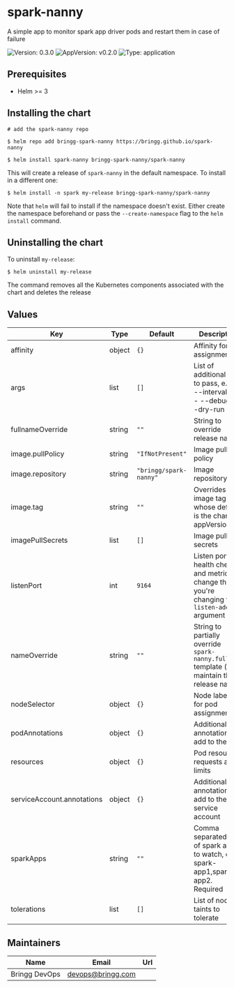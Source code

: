 # spark-nanny

A simple app to monitor spark app driver pods and restart them in case of failure

![Version: 0.3.0](https://img.shields.io/badge/Version-0.3.0-informational?style=flat-square) ![AppVersion: v0.2.0](https://img.shields.io/badge/AppVersion-v0.2.0-informational?style=flat-square) ![Type: application](https://img.shields.io/badge/Type-application-informational?style=flat-square)

## Prerequisites

- Helm >= 3

## Installing the chart

```shell
# add the spark-nanny repo

$ helm repo add bringg-spark-nanny https://bringg.github.io/spark-nanny

$ helm install spark-nanny bringg-spark-nanny/spark-nanny
```

This will create a release of `spark-nanny` in the default namespace. To install in a different one:

```shell
$ helm install -n spark my-release bringg-spark-nanny/spark-nanny
```

Note that `helm` will fail to install if the namespace doesn't exist. Either create the namespace beforehand or pass the `--create-namespace` flag to the `helm install` command.

## Uninstalling the chart

To uninstall `my-release`:

```shell
$ helm uninstall my-release
```

The command removes all the Kubernetes components associated with the chart and deletes the release

## Values

| Key | Type | Default | Description |
|-----|------|---------|-------------|
| affinity | object | `{}` | Affinity for pod assignment |
| args | list | `[]` | List of additional args to pass, e.g. - --interval=45 - --debug - --dry-run |
| fullnameOverride | string | `""` | String to override release name |
| image.pullPolicy | string | `"IfNotPresent"` | Image pull policy |
| image.repository | string | `"bringg/spark-nanny"` | Image repository |
| image.tag | string | `""` | Overrides the image tag whose default is the chart appVersion. |
| imagePullSecrets | list | `[]` | Image pull secrets |
| listenPort | int | `9164` | Listen port for health checks and metrics, change this if you're changing the `listen-address` argument |
| nameOverride | string | `""` | String to partially override `spark-nanny.fullname` template (will maintain the release name) |
| nodeSelector | object | `{}` | Node labels for pod assignment |
| podAnnotations | object | `{}` | Additional annotations to add to the pod |
| resources | object | `{}` | Pod resource requests and limits |
| serviceAccount.annotations | object | `{}` | Additional annotations to add to the service account |
| sparkApps | string | `""` | Comma separated list of spark apps to watch, e.g. spark-app1,spark-app2. Required |
| tolerations | list | `[]` | List of node taints to tolerate |

## Maintainers

| Name | Email | Url |
| ---- | ------ | --- |
| Bringg DevOps | devops@bringg.com |  |
